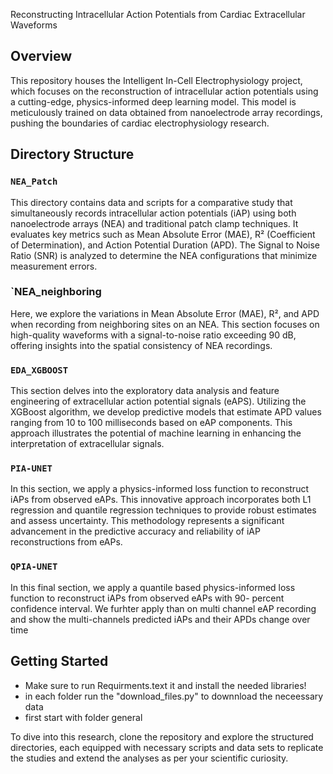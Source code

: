 Reconstructing Intracellular Action Potentials from Cardiac Extracellular Waveforms

## Overview
This repository houses the Intelligent In-Cell Electrophysiology project, which focuses on the reconstruction of intracellular action potentials using a cutting-edge, physics-informed deep learning model. This model is meticulously trained on data obtained from nanoelectrode array recordings, pushing the boundaries of cardiac electrophysiology research.

## Directory Structure

### `NEA_Patch`
This directory contains data and scripts for a comparative study that simultaneously records intracellular action potentials (iAP) using both nanoelectrode arrays (NEA) and traditional patch clamp techniques. It evaluates key metrics such as Mean Absolute Error (MAE), R² (Coefficient of Determination), and Action Potential Duration (APD). The Signal to Noise Ratio (SNR) is analyzed to determine the NEA configurations that minimize measurement errors.

### `NEA_neighboring
Here, we explore the variations in Mean Absolute Error (MAE), R², and APD when recording from neighboring sites on an NEA. This section focuses on high-quality waveforms with a signal-to-noise ratio exceeding 90 dB, offering insights into the spatial consistency of NEA recordings.

### `EDA_XGBOOST`
This section delves into the exploratory data analysis and feature engineering of extracellular action potential signals (eAPS). Utilizing the XGBoost algorithm, we develop predictive models that estimate APD values ranging from 10 to 100 milliseconds based on eAP components. This approach illustrates the potential of machine learning in enhancing the interpretation of extracellular signals.

### `PIA-UNET`
In this section, we apply a physics-informed loss function to reconstruct iAPs from observed eAPs. This innovative approach incorporates both L1 regression and quantile regression techniques to provide robust estimates and assess uncertainty. This methodology represents a significant advancement in the predictive accuracy and reliability of iAP reconstructions from eAPs.

### `QPIA-UNET`
In this final section, we apply a quantile based physics-informed loss function to reconstruct iAPs from observed eAPs with 90- percent confidence interval. We furhter apply than on multi channel eAP recording and show the multi-channels predicted iAPs and their APDs change over time

## Getting Started
- Make sure to run Requirments.text it and install the needed libraries!
- in each folder run the "download_files.py" to downnload the neceessary data
- first start with folder general

To dive into this research, clone the repository and explore the structured directories, each equipped with necessary scripts and data sets to replicate the studies and extend the analyses as per your scientific curiosity.




